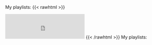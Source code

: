 My playlists:
{{< rawhtml >}}
<iframe src="https://open.spotify.com/embed/playlist/3n7jBbNfW0cAe8uTWsQ6At?utm_source=generator"         width="50%" height="80" frameBorder="0" allowfullscreen="" allow="autoplay; clipboard-write; encrypted-media; fullscreen; picture-in-picture"></iframe>
{{< /rawhtml >}}
My playlists:
